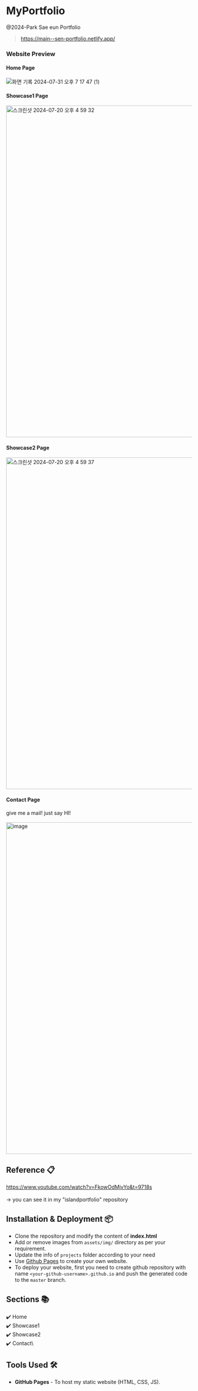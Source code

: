 # MyPortfolio
@2024-Park Sae eun Portfolio
> https://main--sen-portfolio.netlify.app/

### Website Preview
#### Home Page
![화면 기록 2024-07-31 오후 7 17 47 (1)](https://github.com/user-attachments/assets/a7ed0f03-a98b-4d04-865d-6ca975160b92)


#### Showcase1 Page
<img width="900" alt="스크린샷 2024-07-20 오후 4 59 32" src="https://github.com/user-attachments/assets/bffb4def-789a-4371-a470-81798c742285">

#### Showcase2 Page
<img width="900" alt="스크린샷 2024-07-20 오후 4 59 37" src="https://github.com/user-attachments/assets/842d53c1-f807-4960-91b8-3404e5af6dfe">


#### Contact Page
give me a mail! just say HI!
<br></br>
<img width="900" alt="image" src="https://github.com/user-attachments/assets/3dc29b7b-e88d-45b8-9d1f-1741731c6648">


## Reference 📋
https://www.youtube.com/watch?v=FkowOdMjvYo&t=9718s
<br></br>
→ you can see it in my "islandportfolio" repository

## Installation & Deployment 📦
- Clone the repository and modify the content of <b>index.html</b> 
- Add or remove images from `assets/img/` directory as per your requirement.
- Update the info of `projects` folder according to your need
- Use [Github Pages](https://create-react-app.dev/docs/deployment/#github-pages) to create your own website.
- To deploy your website, first you need to create github repository with name `<your-github-username>.github.io` and push the generated code to the `master` branch.

## Sections 📚
✔️ Home\
✔️ Showcase1\
✔️ Showcase2\
✔️ Contact\

## Tools Used 🛠️
* <b>GitHub Pages</b> - To host my static website (HTML, CSS, JS).
